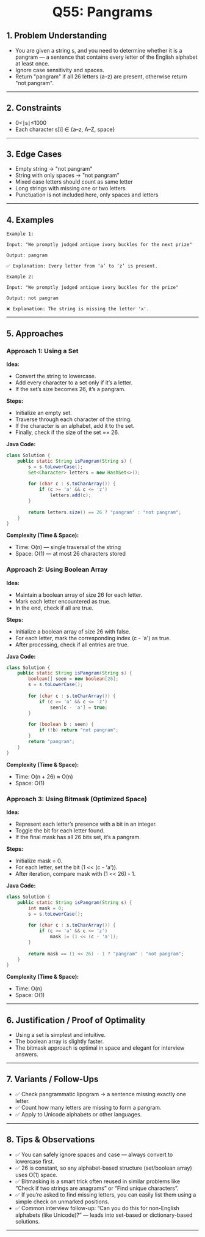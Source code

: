 <!-- #region 55-Pangrams -->

<h1 style="text-align:center; font-size:2.5em; font-weight:bold;">Q55: Pangrams</h1>

## 1. Problem Understanding

- You are given a string s, and you need to determine whether it is a pangram — a sentence that contains every letter of the English alphabet at least once.
- Ignore case sensitivity and spaces.
- Return "pangram" if all 26 letters (a–z) are present, otherwise return "not pangram".
---

## 2. Constraints

- 0<∣s∣≤1000
- Each character s[i] ∈ {a–z, A–Z, space}
---

## 3. Edge Cases

- Empty string → "not pangram"
- String with only spaces → "not pangram"
- Mixed case letters should count as same letter
- Long strings with missing one or two letters
- Punctuation is not included here, only spaces and letters
---

## 4. Examples

```text
Example 1:

Input: "We promptly judged antique ivory buckles for the next prize"

Output: pangram

✅ Explanation: Every letter from ‘a’ to ‘z’ is present.

Example 2:

Input: "We promptly judged antique ivory buckles for the prize"

Output: not pangram

❌ Explanation: The string is missing the letter 'x'.
```

---

## 5. Approaches

### Approach 1: Using a Set

**Idea:**
- Convert the string to lowercase.
- Add every character to a set only if it’s a letter.
- If the set’s size becomes 26, it’s a pangram.

**Steps:**
- Initialize an empty set.
- Traverse through each character of the string.
- If the character is an alphabet, add it to the set.
- Finally, check if the size of the set == 26.

**Java Code:**
```java
class Solution {
    public static String isPangram(String s) {
        s = s.toLowerCase();
        Set<Character> letters = new HashSet<>();
        
        for (char c : s.toCharArray()) {
            if (c >= 'a' && c <= 'z')
                letters.add(c);
        }
        
        return letters.size() == 26 ? "pangram" : "not pangram";
    }
}
```

**Complexity (Time & Space):**
- Time: O(n) — single traversal of the string
- Space: O(1) — at most 26 characters stored

### Approach 2: Using Boolean Array

**Idea:**
- Maintain a boolean array of size 26 for each letter.
- Mark each letter encountered as true.
- In the end, check if all are true.

**Steps:**
- Initialize a boolean array of size 26 with false.
- For each letter, mark the corresponding index (c - 'a') as true.
- After processing, check if all entries are true.

**Java Code:**
```java
class Solution {
    public static String isPangram(String s) {
        boolean[] seen = new boolean[26];
        s = s.toLowerCase();
        
        for (char c : s.toCharArray()) {
            if (c >= 'a' && c <= 'z')
                seen[c - 'a'] = true;
        }
        
        for (boolean b : seen) {
            if (!b) return "not pangram";
        }
        return "pangram";
    }
}
```

**Complexity (Time & Space):**
- Time: O(n + 26) ≈ O(n)
- Space: O(1)

### Approach 3: Using Bitmask (Optimized Space)

**Idea:**
- Represent each letter’s presence with a bit in an integer.
- Toggle the bit for each letter found.
- If the final mask has all 26 bits set, it’s a pangram.

**Steps:**
- Initialize mask = 0.
- For each letter, set the bit (1 << (c - 'a')).
- After iteration, compare mask with (1 << 26) - 1.

**Java Code:**
```java
class Solution {
    public static String isPangram(String s) {
        int mask = 0;
        s = s.toLowerCase();
        
        for (char c : s.toCharArray()) {
            if (c >= 'a' && c <= 'z')
                mask |= (1 << (c - 'a'));
        }
        
        return mask == (1 << 26) - 1 ? "pangram" : "not pangram";
    }
}
```

**Complexity (Time & Space):**
- Time: O(n)
- Space: O(1)

---

## 6. Justification / Proof of Optimality

- Using a set is simplest and intuitive.
- The boolean array is slightly faster.
- The bitmask approach is optimal in space and elegant for interview answers.
---

## 7. Variants / Follow-Ups

- ✅ Check pangrammatic lipogram → a sentence missing exactly one letter.
- ✅ Count how many letters are missing to form a pangram.
- ✅ Apply to Unicode alphabets or other languages.
---

## 8. Tips & Observations

- ✅ You can safely ignore spaces and case — always convert to lowercase first.
- ✅ 26 is constant, so any alphabet-based structure (set/boolean array) uses O(1) space.
- ✅ Bitmasking is a smart trick often reused in similar problems like “Check if two strings are anagrams” or “Find unique characters”.
- ✅ If you’re asked to find missing letters, you can easily list them using a simple check on unmarked positions.
- ✅ Common interview follow-up: “Can you do this for non-English alphabets (like Unicode)?” — leads into set-based or dictionary-based solutions.
---

<!-- #endregion -->
